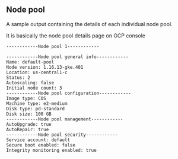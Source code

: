 ## Node pool
A sample output containing the details of each individual node pool.

It is basically the node pool details page on GCP console

```
------------Node pool 1------------

------------Node pool general info------------
Name: default-pool
Node version: 1.16.13-gke.401
Location: us-central1-c
Status: 2
Autoscaling: false
Initial node count: 3
------------Node pool configuration------------
Image type: COS
Machine type: e2-medium
Disk type: pd-standard
Disk size: 100 GB
------------Node pool management------------
AutoUpgrade: true
AutoRepair: true
------------Node pool security------------
Service account: default
Secure boot enabled: false
Integrity monitoring enabled: true

```
